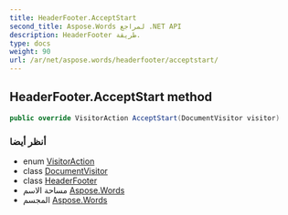 ```yaml
---
title: HeaderFooter.AcceptStart
second_title: Aspose.Words لمراجع .NET API
description: HeaderFooter طريقة. 
type: docs
weight: 90
url: /ar/net/aspose.words/headerfooter/acceptstart/
---
```

## HeaderFooter.AcceptStart method

```csharp
public override VisitorAction AcceptStart(DocumentVisitor visitor)
```

### أنظر أيضا

* enum [VisitorAction](../../visitoraction/)
* class [DocumentVisitor](../../documentvisitor/)
* class [HeaderFooter](../)
* مساحة الاسم [Aspose.Words](../../headerfooter/)
* المجسم [Aspose.Words](../../../)


